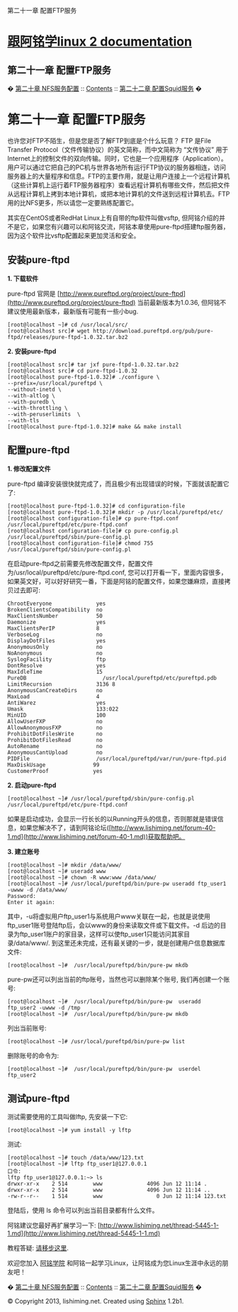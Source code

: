 第二十一章 配置FTP服务

# [跟阿铭学linux 2 documentation](index.md)

## 第二十一章 配置FTP服务

&#65533;  [第二十章 NFS服务配置](chapter20.md)
  ::   [Contents](index.md)
  ::   [第二十二章
配置Squid服务](chapter22.md)  &#65533;

# 第二十一章 配置FTP服务

也许您对FTP不陌生，但是您是否了解FTP到底是个什么玩意？ FTP 是File Transfer
Protocol（文件传输协议）的英文简称，而中文简称为 “文传协议”
用于Internet上的控制文件的双向传输。同时，它也是一个应用程序（Application）。用户可以通过它把自己的PC机与世界各地所有运行FTP协议的服务器相连，访问服务器上的大量程序和信息。FTP的主要作用，就是让用户连接上一个远程计算机（这些计算机上运行着FTP服务器程序）查看远程计算机有哪些文件，然后把文件从远程计算机上拷到本地计算机，或把本地计算机的文件送到远程计算机去。FTP用的比NFS更多，所以请您一定要熟练配置它。

其实在CentOS或者RedHat Linux上有自带的ftp软件叫做vsftp,
但阿铭介绍的并不是它，如果您有兴趣可以和阿铭交流，阿铭本章使用pure-ftpd搭建ftp服务器，因为这个软件比vsftp配置起来更加灵活和安全。

## 安装pure-ftpd

**1. 下载软件**

pure-ftpd 官网是 [http://www.pureftpd.org/project/pure-ftpd](http://www.pureftpd.org/project/pure-ftpd)
当前最新版本为1.0.36, 但阿铭不建议使用最新版本，最新版有可能有一些小bug.

    [root@localhost ~]# cd /usr/local/src/
    [root@localhost src]# wget http://download.pureftpd.org/pub/pure-ftpd/releases/pure-ftpd-1.0.32.tar.bz2

**2. 安装pure-ftpd**

    [root@localhost src]# tar jxf pure-ftpd-1.0.32.tar.bz2
    [root@localhost src]# cd pure-ftpd-1.0.32
    [root@localhost pure-ftpd-1.0.32]# ./configure \
    --prefix=/usr/local/pureftpd \
    --without-inetd \
    --with-altlog \
    --with-puredb \
    --with-throttling \
    --with-peruserlimits  \
    --with-tls
    [root@localhost pure-ftpd-1.0.32]# make && make install

## 配置pure-ftpd

**1. 修改配置文件**

pure-ftpd 编译安装很快就完成了，而且极少有出现错误的时候，下面就该配置它了:

    [root@localhost pure-ftpd-1.0.32]# cd configuration-file
    [root@localhost pure-ftpd-1.0.32]# mkdir -p /usr/local/pureftpd/etc/
    [root@localhost configuration-file]# cp pure-ftpd.conf    /usr/local/pureftpd/etc/pure-ftpd.conf
    [root@localhost configuration-file]# cp pure-config.pl    /usr/local/pureftpd/sbin/pure-config.pl
    [root@localhost configuration-file]# chmod 755    /usr/local/pureftpd/sbin/pure-config.pl

在启动pure-ftpd之前需要先修改配置文件，配置文件为/usr/local/pureftpd/etc/pure-ftpd.conf,
您可以打开看一下，里面内容很多，如果英文好，可以好好研究一番，下面是阿铭的配置文件，如果您嫌麻烦，直接拷贝过去即可:

    ChrootEveryone              yes
    BrokenClientsCompatibility  no
    MaxClientsNumber            50
    Daemonize                   yes
    MaxClientsPerIP             8
    VerboseLog                  no
    DisplayDotFiles             yes
    AnonymousOnly               no
    NoAnonymous                 no
    SyslogFacility              ftp
    DontResolve                 yes
    MaxIdleTime                 15
    PureDB                        /usr/local/pureftpd/etc/pureftpd.pdb
    LimitRecursion              3136 8
    AnonymousCanCreateDirs      no
    MaxLoad                     4
    AntiWarez                   yes
    Umask                       133:022
    MinUID                      100
    AllowUserFXP                no
    AllowAnonymousFXP           no
    ProhibitDotFilesWrite       no
    ProhibitDotFilesRead        no
    AutoRename                  no
    AnonymousCantUpload         no
    PIDFile                     /usr/local/pureftpd/var/run/pure-ftpd.pid
    MaxDiskUsage               99
    CustomerProof              yes

**2. 启动pure-ftpd**

    [root@localhost ~]# /usr/local/pureftpd/sbin/pure-config.pl /usr/local/pureftpd/etc/pure-ftpd.conf

如果是启动成功，会显示一行长长的以Running开头的信息，否则那就是错误信息，如果您解决不了，请到阿铭论坛([http://www.lishiming.net/forum-40-1.md](http://www.lishiming.net/forum-40-1.md))获取帮助吧。

**3. 建立账号**

    [root@localhost ~]# mkdir /data/www/
    [root@localhost ~]# useradd www
    [root@localhost ~]# chown -R www:www /data/www/
    [root@localhost ~]# /usr/local/pureftpd/bin/pure-pw useradd ftp_user1  -uwww -d /data/www/
    Password:
    Enter it again:

其中，-u将虚拟用户ftp_user1与系统用户www关联在一起，也就是说使用ftp_user1账号登陆ftp后，会以www的身份来读取文件或下载文件。-d
后边的目录为ftp_user1账户的家目录，这样可以使ftp_user1只能访问其家目录/data/www/.
到这里还未完成，还有最关键的一步，就是创建用户信息数据库文件:

    [root@localhost ~]#  /usr/local/pureftpd/bin/pure-pw mkdb

pure-pw还可以列出当前的ftp账号，当然也可以删除某个账号, 我们再创建一个账号:

    [root@localhost ~]#  /usr/local/pureftpd/bin/pure-pw  useradd ftp_user2 -uwww -d /tmp
    [root@localhost ~]#  /usr/local/pureftpd/bin/pure-pw mkdb

列出当前账号:

    [root@localhost ~]# /usr/local/pureftpd/bin/pure-pw list

删除账号的命令为:

    [root@localhost ~]#  /usr/local/pureftpd/bin/pure-pw  userdel ftp_user2

## 测试pure-ftpd

测试需要使用的工具叫做lftp, 先安装一下它:

    [root@localhost ~]# yum install -y lftp

测试:

    [root@localhost ~]# touch /data/www/123.txt
    [root@localhost ~]# lftp ftp_user1@127.0.0.1
    口令:
    lftp ftp_user1@127.0.0.1:~> ls
    drwxr-xr-x    2 514        www              4096 Jun 12 11:14 .
    drwxr-xr-x    2 514        www              4096 Jun 12 11:14 ..
    -rw-r--r--    1 514        www                 0 Jun 12 11:14 123.txt

登陆后，使用 ls
命令可以列出当前目录都有什么文件。

阿铭建议您最好再扩展学习一下: [http://www.lishiming.net/thread-5445-1-1.md](http://www.lishiming.net/thread-5445-1-1.md)

教程答疑: [请移步这里](http://www.lishiming.net/forum-40-1.md).

欢迎您加入 [阿铭学院](http://www.aminglinux.com)
和阿铭一起学习Linux，让阿铭成为您Linux生涯中永远的朋友吧！

&#65533;  [第二十章 NFS服务配置](chapter20.md)
  ::   [Contents](index.md)
  ::   [第二十二章
配置Squid服务](chapter22.md)  &#65533;

&copy; Copyright 2013, lishiming.net. Created using [Sphinx](http://sphinx-doc.org/) 1.2b1. 
